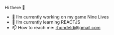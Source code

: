 Hi there 👋

- 🔭 I’m currently working on my game Nine Lives
- 🌱 I’m currently learning REACTJS
- 📫 How to reach me: rhondeldi@gmail.com
